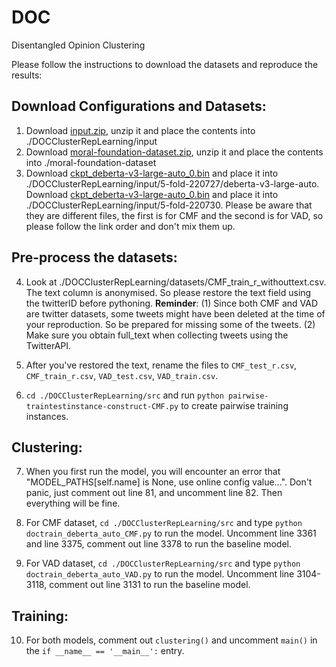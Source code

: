 # DOC
Disentangled Opinion Clustering

Please follow the instructions to download the datasets and reproduce the results:

## Download Configurations and Datasets:
1. Download [input.zip](https://doc-inputzip.s3.eu-west-1.amazonaws.com/input.zip), unzip it and place the contents into ./DOCClusterRepLearning/input
2. Download [moral-foundation-dataset.zip](https://doc-inputzip.s3.eu-west-1.amazonaws.com/moral-foundation-dataset.zip), unzip it and place the contents into ./moral-foundation-dataset
3. Download [ckpt_deberta-v3-large-auto_0.bin](https://doc-inputzip.s3.eu-west-1.amazonaws.com/CMF-save/ckpt_deberta-v3-large-auto_0.bin) and place it into ./DOCClusterRepLearning/input/5-fold-220727/deberta-v3-large-auto. Download [ckpt_deberta-v3-large-auto_0.bin](https://doc-inputzip.s3.eu-west-1.amazonaws.com/VAD-save/ckpt_deberta-v3-large-auto_0.bin) and place it into ./DOCClusterRepLearning/input/5-fold-220730. Please be aware that they are different files, the first is for CMF and the second is for VAD, so please follow the link order and don't mix them up.

## Pre-process the datasets:

4. Look at ./DOCClusterRepLearning/datasets/CMF_train_r_withouttext.csv. The text column is anonymised. So please restore the text field using the twitterID before pythoning. **Reminder**: (1) Since both CMF and VAD are twitter datasets, some tweets might have been deleted at the time of your reproduction. So be prepared for missing some of the tweets. (2) Make sure you obtain full_text when collecting tweets using the TwitterAPI.

5. After you've restored the text, rename the files to `CMF_test_r.csv`, `CMF_train_r.csv`, `VAD_test.csv`, `VAD_train.csv`.

6. `cd ./DOCClusterRepLearning/src` and run `python pairwise-traintestinstance-construct-CMF.py` to create pairwise training instances.

## Clustering:

7. When you first run the model, you will encounter an error that "MODEL_PATHS[self.name] is None, use online config value...". Don't panic, just comment out line 81, and uncomment line 82. Then everything will be fine.

8. For CMF dataset, `cd ./DOCClusterRepLearning/src` and type `python doctrain_deberta_auto_CMF.py` to run the model. Uncomment line 3361 and line 3375, comment out line 3378 to run the baseline model.

9. For VAD dataset, `cd ./DOCClusterRepLearning/src` and type `python doctrain_deberta_auto_VAD.py` to run the model. Uncomment line 3104-3118, comment out line 3131 to run the baseline model.

## Training:
10. For both models, comment out `clustering()` and uncomment `main()` in the `if __name__ == '__main__':` entry.
